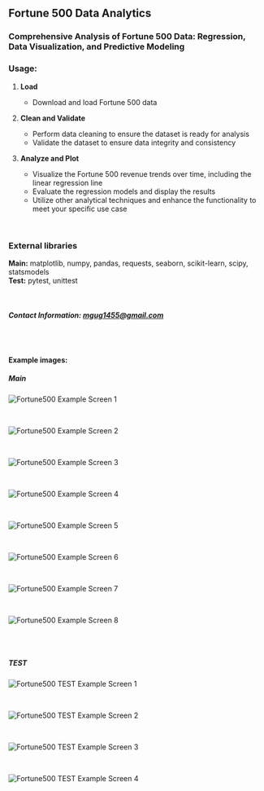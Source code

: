 ## Fortune 500 Data Analytics

### Comprehensive Analysis of Fortune 500 Data: Regression, Data Visualization, and Predictive Modeling

### Usage:

1. **Load**
   - Download and load Fortune 500 data
  
2. **Clean and Validate**
   - Perform data cleaning to ensure the dataset is ready for analysis
   - Validate the dataset to ensure data integrity and consistency
  
3. **Analyze and Plot**
   - Visualize the Fortune 500 revenue trends over time, including the linear regression line
   - Evaluate the regression models and display the results
   - Utilize other analytical techniques and enhance the functionality to meet your specific use case
  
<br>

### External libraries 
**Main:** matplotlib, numpy, pandas, requests, seaborn, scikit-learn, scipy, statsmodels
<br>
**Test:** pytest, unittest

<br>

##### Contact Information: [mgug1455@gmail.com](mailto:mgug1455@gmail.com) #####

<br>
<br>

**Example images:**
##### Main
![Fortune500 Example Screen 1](/assets/img/f500-main-screen-2)

<br>

![Fortune500 Example Screen 2](/assets/img/f500-main-screen-4)

<br>


![Fortune500 Example Screen 3](/assets/img/f500-main-screen-5)

<br>

![Fortune500 Example Screen 4](/assets/img/f500-main-screen-6)

<br>

![Fortune500 Example Screen 5](/assets/img/f500-main-screen-7)

<br>


![Fortune500 Example Screen 6](/assets/img/f500-main-screen-9)

<br>

![Fortune500 Example Screen 7](/assets/img/f500-main-screen-10)

<br>

![Fortune500 Example Screen 8](/assets/img/f500-main-screen-11)

<br>
<br>

##### TEST
![Fortune500 TEST Example Screen 1](/assets/img/f500-test-screen-1)

<br>

![Fortune500 TEST Example Screen 2](/assets/img/f500-test-screen-2)

<br>

![Fortune500 TEST Example Screen 3](/assets/img/f500-test-screen-3)

<br>

![Fortune500 TEST Example Screen 4](/assets/img/f500-test-screen-4)

